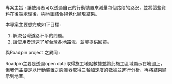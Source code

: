 專案主旨 : 讓使用者可以透過自己的行動裝置來測量每個路段的路況，並將這些資料在後端處理後，與地圖結合視覺化顯現結果。

本專案主要想完成如下目標 : 

1. 解決台灣道路不平的問題。
2. 讓使用者迅速了解台灣各地路況，並能提供回饋。

與Roadpin project 之異同 :

Roadpin主要是透過open data取得施工地點數據並將此施工區域顯示在地圖上，但我們主要是以行動裝置之感測器取得三軸加速度的數據並進行分析，再將結果顯示到地圖。
